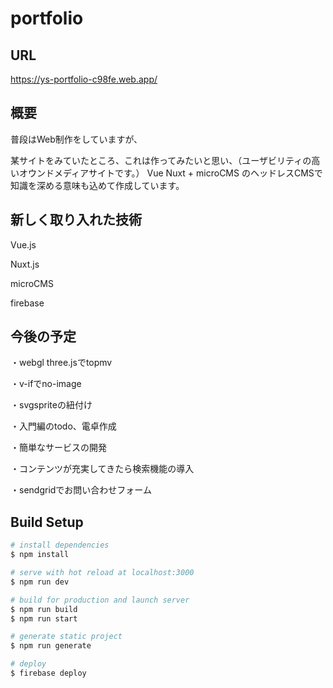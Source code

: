 # portfolio

## URL
https://ys-portfolio-c98fe.web.app/


## 概要
普段はWeb制作をしていますが、

某サイトをみていたところ、これは作ってみたいと思い、（ユーザビリティの高いオウンドメディアサイトです。）
Vue Nuxt + microCMS のヘッドレスCMSで知識を深める意味も込めて作成しています。

## 新しく取り入れた技術
Vue.js

Nuxt.js

microCMS

firebase


## 今後の予定
・webgl three.jsでtopmv

・v-ifでno-image

・svgspriteの紐付け

・入門編のtodo、電卓作成

・簡単なサービスの開発

・コンテンツが充実してきたら検索機能の導入

・sendgridでお問い合わせフォーム




## Build Setup

```bash
# install dependencies
$ npm install

# serve with hot reload at localhost:3000
$ npm run dev

# build for production and launch server
$ npm run build
$ npm run start

# generate static project
$ npm run generate

# deploy 
$ firebase deploy

```
